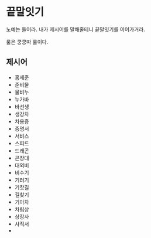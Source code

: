 # 끝말잇기

노예는 들어라. 내가 제시어를 말해줄테니 끝말잇기를 이어가거라.

룰은 쿵쿵따 룰이다.



## 제시어

- 홍세준
- 준비물
- 물비누
- 누가바
- 바선생
- 생강차
- 차용증
- 증명서
- 서비스
- 스피드
- 드래곤
- 곤장대
- 대외비
- 비수기
- 기러기
- 기찻길
- 길찾기
- 기아차
- 차림상
- 상장사
- 사직서
- 
